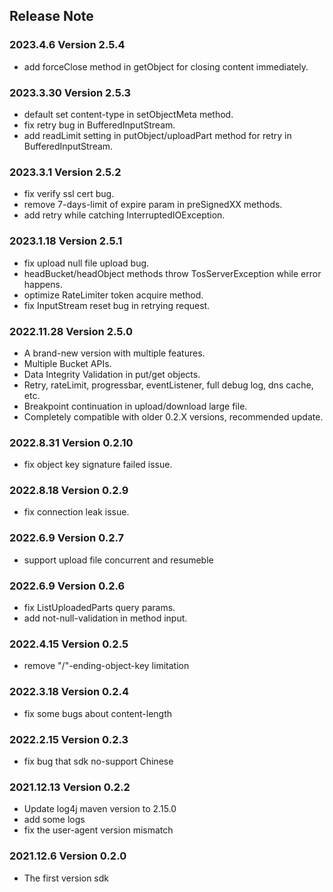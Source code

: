 ## Release Note
### 2023.4.6 Version 2.5.4
- add forceClose method in getObject for closing content immediately.
### 2023.3.30 Version 2.5.3
- default set content-type in setObjectMeta method.
- fix retry bug in BufferedInputStream.
- add readLimit setting in putObject/uploadPart method for retry in BufferedInputStream.
### 2023.3.1 Version 2.5.2
- fix verify ssl cert bug.
- remove 7-days-limit of expire param in preSignedXX methods.
- add retry while catching InterruptedIOException.
### 2023.1.18 Version 2.5.1
- fix upload null file upload bug.
- headBucket/headObject methods throw TosServerException while error happens.
- optimize RateLimiter token acquire method.
- fix InputStream reset bug in retrying request.
### 2022.11.28 Version 2.5.0
- A brand-new version with multiple features.
- Multiple Bucket APIs.
- Data Integrity Validation in put/get objects.
- Retry, rateLimit, progressbar, eventListener, full debug log, dns cache, etc.
- Breakpoint continuation in upload/download large file.
- Completely compatible with older 0.2.X versions, recommended update. 
### 2022.8.31 Version 0.2.10
- fix object key signature failed issue. 
### 2022.8.18 Version 0.2.9
- fix connection leak issue.
### 2022.6.9 Version 0.2.7
- support upload file concurrent and resumeble
### 2022.6.9 Version 0.2.6
- fix ListUploadedParts query params.
- add not-null-validation in method input.
### 2022.4.15 Version 0.2.5
- remove "/"-ending-object-key limitation
### 2022.3.18 Version 0.2.4
- fix some bugs about content-length
### 2022.2.15 Version 0.2.3
- fix bug that sdk no-support Chinese
### 2021.12.13 Version 0.2.2
- Update log4j maven version to 2.15.0
- add some logs
- fix the user-agent version mismatch
### 2021.12.6 Version 0.2.0
- The first version sdk